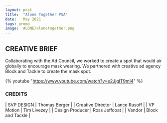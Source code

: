 ```yaml
---
layout: post
title:  "Alone Together PSA"
date:   May 2021
tags: promo 
image:	ALONE/alonetogether.png	
---
```


## CREATIVE BRIEF

Collaborating with the Ad Council, we worked to create a spot that would air globally to encourage mask wearing.  We partnered with creative ad agency Block and Tackle to create the mask spot.



 {% youtube "https://www.youtube.com/watch?v=e2JjqIT9mI4" %}


### CREDITS

| SVP DESIGN | Thomas Berger |
| Creative Director | Lance Rusoff |
| VP Motion | Tim Livezey |
| Design Producer | Ross Jeffcoat |
| Vendor | Block and Tackle |